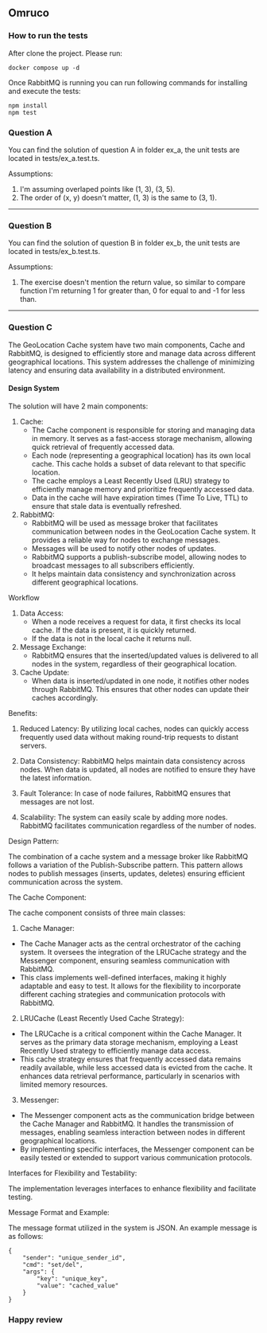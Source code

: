 
## Omruco

### How to run the tests

After clone the project. Please run: 

```
docker compose up -d
```
Once RabbitMQ is running you can run following commands for installing and execute the tests: 
```
npm install
npm test
```

### Question A

You can find the solution of question A in folder ex_a, the unit tests are located in tests/ex_a.test.ts.

Assumptions: 
1. I'm assuming overlaped points like (1, 3), (3, 5).
2. The order of (x, y) doesn't matter, (1, 3) is the same to (3, 1).

---

### Question B

You can find the solution of question B in folder ex_b, the unit tests are located in tests/ex_b.test.ts.

Assumptions: 
1. The exercise doesn't mention the return value, so similar to compare function I'm returning 1 for greater than, 0 for equal to and -1 for less than.

---

### Question C

The GeoLocation Cache system have two main components, Cache and RabbitMQ, is designed to efficiently store and manage data across different geographical locations. This system addresses the challenge of minimizing latency and ensuring data availability in a distributed environment.

#### Design System

The solution will have 2 main components: 

1. Cache: 
    * The Cache component is responsible for storing and managing data in memory. It serves as a fast-access storage mechanism, allowing quick retrieval of frequently accessed data.
    * Each node (representing a geographical location) has its own local cache. This cache holds a subset of data relevant to that specific location.
    * The cache employs a Least Recently Used (LRU) strategy to efficiently manage memory and prioritize frequently accessed data.
    * Data in the cache will have expiration times (Time To Live, TTL) to ensure that stale data is eventually refreshed.
2. RabbitMQ:
    * RabbitMQ will be used as message broker that facilitates communication between nodes in the GeoLocation Cache system. It provides a reliable way for nodes to exchange messages.
    * Messages will be used to notify other nodes of updates.
    * RabbitMQ supports a publish-subscribe model, allowing nodes to broadcast messages to all subscribers efficiently.
    * It helps maintain data consistency and synchronization across different geographical locations.

Workflow

1. Data Access: 
    * When a node receives a request for data, it first checks its local cache. If the data is present, it is quickly returned.
    * If the data is not in the local cache it returns null.
2. Message Exchange:
    * RabbitMQ ensures that the inserted/updated values is delivered to all nodes in the system, regardless of their geographical location.
3. Cache Update:
    * When data is inserted/updated in one node, it notifies other nodes through RabbitMQ. This ensures that other nodes can update their caches accordingly.

Benefits:

1. Reduced Latency: By utilizing local caches, nodes can quickly access frequently used data without making round-trip requests to distant servers.

2. Data Consistency: RabbitMQ helps maintain data consistency across nodes. When data is updated, all nodes are notified to ensure they have the latest information.

3. Fault Tolerance: In case of node failures, RabbitMQ ensures that messages are not lost.

4. Scalability: The system can easily scale by adding more nodes. RabbitMQ facilitates communication regardless of the number of nodes.

Design Pattern:

The combination of a cache system and a message broker like RabbitMQ follows a variation of the Publish-Subscribe pattern. This pattern allows nodes to publish messages (inserts, updates, deletes) ensuring efficient communication across the system.

The Cache Component: 

The cache component consists of three main classes: 

1. Cache Manager:
* The Cache Manager acts as the central orchestrator of the caching system. It oversees the integration of the LRUCache strategy and the Messenger component, ensuring seamless communication with RabbitMQ.
* This class implements well-defined interfaces, making it highly adaptable and easy to test. It allows for the flexibility to incorporate different caching strategies and communication protocols with RabbitMQ.
2. LRUCache (Least Recently Used Cache Strategy):
* The LRUCache is a critical component within the Cache Manager. It serves as the primary data storage mechanism, employing a Least Recently Used strategy to efficiently manage data access.
* This cache strategy ensures that frequently accessed data remains readily available, while less accessed data is evicted from the cache. It enhances data retrieval performance, particularly in scenarios with limited memory resources.
3. Messenger:
* The Messenger component acts as the communication bridge between the Cache Manager and RabbitMQ. It handles the transmission of messages, enabling seamless interaction between nodes in different geographical locations.
* By implementing specific interfaces, the Messenger component can be easily tested or extended to support various communication protocols.

Interfaces for Flexibility and Testability:

The implementation leverages interfaces to enhance flexibility and facilitate testing.

Message Format and Example:

The message format utilized in the system is JSON. An example message is as follows:

```
{
    "sender": "unique_sender_id",
    "cmd": "set/del", 
    "args": {
        "key": "unique_key",
        "value": "cached_value"
    }
}
```

### Happy review

